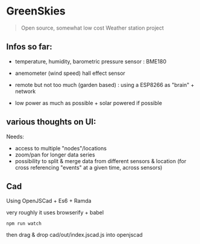 # GreenSkies


> Open source, somewhat low cost Weather station project



## Infos so far:


- temperature, humidity, barometric pressure sensor : BME180 
- anemometer (wind speed) hall effect sensor

- remote  but not too much (garden based) : using a ESP8266 as "brain" + network
- low power as much as possible + solar powered if possible



## various thoughts on UI:

Needs:
- access to multiple "nodes"/locations
- zoom/pan for longer data series
- possibility to split & merge data from different sensors & location (for cross
referencing "events" at a given time, across sensors)


## Cad

Using OpenJSCad + Es6 + Ramda 

very roughly it uses browserify + babel 


  ```npm run watch```


then drag & drop cad/out/index.jscad.js into openjscad

